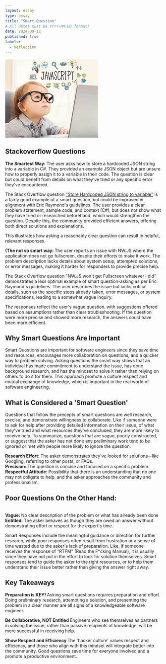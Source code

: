 ```yaml
---
layout: essay
type: essay
title: "Smart Question"
# All dates must be YYYY-MM-DD format!
date: 2024-09-12
published: true
labels:
  - Reflection 
---
```


<img width="300px" class="rounded float-start pe-4" src="../img/javascript.jpeg">

## Stackoverflow Questions 
<b> The Smartest Way: </b> The user asks how to store a hardcoded JSON string into a variable in C#. They provided an example JSON object but are unsure how to properly assign it to a variable in their code. The question is clear but could benefit from details on what they’ve tried or any specific error they’ve encountered.

The Stack Overflow question ["Store Hardcoded JSON string to variable"](https://stackoverflow.com/questions/22998177/store-hardcoded-json-string-to-variable) is a fairly good example of a smart question, but could be improved in alignment with Eric Raymond's guidelines. The user provides a clear problem statement, sample code, and context (C#), but does not show what they have tried or researched beforehand, which would strengthen the question. Despite this, the community provided efficient answers, offering both direct solutions and explanations.

This illustrates how asking a reasonably clear question can result in helpful, relevant responses.

<b> (The not so smart way: </b> The user reports an issue with NW.JS where the application does not go fullscreen, despite their efforts to make it work. The problem description lacks details about system setup, attempted solutions, or error messages, making it harder for responders to provide precise help.

The Stack Overflow question "NW.JS won't get Fullscreen whatever I did" demonstrates a less optimal example of smart question-asking as per Eric Raymond's guidelines. The user describes the issue but lacks critical details, such as the specific steps already taken, error messages, or system specifications, leading to a somewhat vague inquiry.

The responses reflect the user's vague question, with suggestions offered based on assumptions rather than clear troubleshooting. If the question were more precise and showed more research, the answers could have been more efficient.

## Why Smart Questions Are Important
Smart Questions are important for software engineers since they save time and resources, encourages more collaboration on questions, and a quicker way to problem solving. Asking questions the smart way shows that an individual has made commitment to understand the issue, has done background research, and has the mindset to solve it rather than relying on others to do it for them. This approach promote a culture respect and mutual exchange of knowledge, which is important in the real world of software engineering. 

## What is Considered a 'Smart Question' 
Questions that follow the precepts of smart questions are well research, precise, and demonstrate willingness to collaborate. Like if someone were to ask for help after providing detailed information on their issue, of what they've tried and what resources they've concluded, they are more likely to receive help. To summarize, questions that are vague, poorly constructed, or suggest that the asker has not done any preliminary work tend to be ignored or met with people more likely to ignore the question. 

<b> Research Effort: </b> The asker demonstrates they've looked for solutions--like Googling, referring to other posts, or FAQs.
<br/> <b> Precision: </b> The question is concise and focused on a specific problem. 
<br/> <b> Respectful Attitude: </b> Possibility that there is an understanding that no one may not obligate to help, and the asker approaches the community and professionalism. 

## Poor Questions On the Other Hand: 
<br/> <b> Vague: </b> No clear description of the problem or what has already been done 
<br/> <b> Entitled: </b> The asker behaves as though they are owed an answer without demonstrating effort or respect for the expert's time. 

Smart Responses include the meaningful guidance or direction for further research, while poor responses often result from frustration or a sense of time wasted due to the asker's lack of preparation. Like, if someone receives the response of "RTFM" (Read the F*cking Manual), it is usually since they have not put in the effort to look for solution themselves. Smart responses tend to guide the asker to the right resources, or to help them understand their issue better rather than giving the answer right away. 

## Key Takeaways  
<b> Preparation is KEY! </b>
Asking smart questions requires preparation and effort. Doing preliminary research, attempting a solution, and presenting the problem in a clear manner are all signs of a knowledgeable software engineer. 

<b> Be Collaborative, NOT Entitled </b>
Engineers who see themselves as partners in solving the issue, rather than passive recipients of knowledge, will be more successful in receiving help. 

<b> Show Respect and Efficiency </b>
The 'hacker culture' values respect and efficiency, and those who align with this mindset will integrate better into the community. Good questions save time for everyone involved and a promote a productive environment. 
